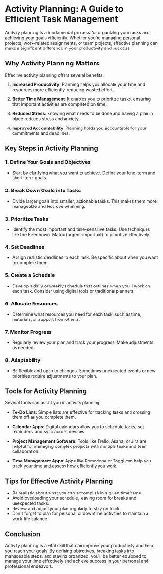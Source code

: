 # Activity Planning: A Guide to Efficient Task Management

Activity planning is a fundamental process for organizing your tasks and achieving your goals efficiently. Whether you're managing personal projects, work-related assignments, or team projects, effective planning can make a significant difference in your productivity and success.

## Why Activity Planning Matters

Effective activity planning offers several benefits:

1. **Increased Productivity**: Planning helps you allocate your time and resources more efficiently, reducing wasted effort.
    
2. **Better Time Management**: It enables you to prioritize tasks, ensuring that important activities are completed on time.
    
3. **Reduced Stress**: Knowing what needs to be done and having a plan in place reduces stress and anxiety.
    
4. **Improved Accountability**: Planning holds you accountable for your commitments and deadlines.
    

## Key Steps in Activity Planning

### 1. **Define Your Goals and Objectives**

- Start by clarifying what you want to achieve. Define your long-term and short-term goals.

### 2. **Break Down Goals into Tasks**

- Divide larger goals into smaller, actionable tasks. This makes them more manageable and less overwhelming.

### 3. **Prioritize Tasks**

- Identify the most important and time-sensitive tasks. Use techniques like the Eisenhower Matrix (urgent-important) to prioritize effectively.

### 4. **Set Deadlines**

- Assign realistic deadlines to each task. Be specific about when you want to complete them.

### 5. **Create a Schedule**

- Develop a daily or weekly schedule that outlines when you'll work on each task. Consider using digital tools or traditional planners.

### 6. **Allocate Resources**

- Determine what resources you need for each task, such as time, materials, or support from others.

### 7. **Monitor Progress**

- Regularly review your plan and track your progress. Make adjustments as needed.

### 8. **Adaptability**

- Be flexible and open to changes. Sometimes unexpected events or new priorities require adjustments to your plan.

## Tools for Activity Planning

Several tools can assist you in activity planning:

- **To-Do Lists**: Simple lists are effective for tracking tasks and crossing them off as you complete them.
    
- **Calendar Apps**: Digital calendars allow you to schedule tasks, set reminders, and sync across devices.
    
- **Project Management Software**: Tools like Trello, Asana, or Jira are helpful for managing complex projects with multiple tasks and team collaboration.
    
- **Time Management Apps**: Apps like Pomodone or Toggl can help you track your time and assess how efficiently you work.
    

## Tips for Effective Activity Planning

- Be realistic about what you can accomplish in a given timeframe.
- Avoid overloading your schedule, leaving room for breaks and unexpected tasks.
- Review and adjust your plan regularly to stay on track.
- Don't forget to plan for personal or downtime activities to maintain a work-life balance.

## Conclusion

Activity planning is a vital skill that can improve your productivity and help you reach your goals. By defining objectives, breaking tasks into manageable steps, and staying organized, you'll be better equipped to manage your time effectively and achieve success in your personal and professional endeavors.